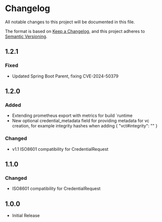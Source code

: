 # Changelog

All notable changes to this project will be documented in this file.

The format is based on [Keep a Changelog](https://keepachangelog.com/en/1.1.0/),
and this project adheres to [Semantic Versioning](https://semver.org/spec/v2.0.0.html).

## 1.2.1
### Fixed

- Updated Spring Boot Parent, fixing CVE-2024-50379

## 1.2.0
### Added
- Extending prometheus export with metrics for build `runtime
- New optional credential_metadata field for providing metadata for vc creation, for example integrity hashes when adding { "vct#integrity": "<subresource integrity hash>" }

### Changed
- v1.1 ISO8601 compatibility for CredentialRequest
## 1.1.0
### Changed
- ISO8601 compatibility for CredentialRequest

## 1.0.0

- Initial Release
